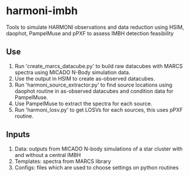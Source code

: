 # harmoni-imbh
Tools to simulate HARMONI observations and data reduction using HSIM, daophot, PampelMuse and pPXF to assess IMBH detection feasibility

## Use

1. Run 'create_marcs_datacube.py' to build raw datacubes with MARCS spectra using MICADO N-Body simulation data.
2. Use the output in HSIM to create as-observed datacubes.
3. Run 'harmoni_source_extractor.py' to find source locations using daophot routine in as-observed datacubes and condition data for PampelMuse.
4. Use PampelMuse to extract the spectra for each source.
5. Run 'harmoni_losv.py' to get LOSVs for each sources, this uses pPXF routine.

## Inputs

1. Data: outputs from MICADO N-body simulations of a star cluster with and without a central IMBH
2. Templates: spectra from MARCS library
3. Configs: files which are used to choose settings on python routines
